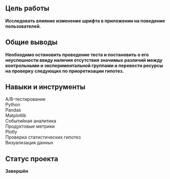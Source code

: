 ## Цель работы 
**Исследовать влияние изменение шрифта в приложении на поведение пользователей.**
## Общие выводы
**Необходимо остановить проведение теста и постановить о его неуспешности ввиду наличия отсутствия значимых различий между контрольными и экспериментальной группами и перевести ресурсы на проверку следующих по приоретизации гипотез.**
## Навыки и инструменты
A/B-тестирование <br>
Python <br>
Pandas <br>
Matplotlib <br>
Событийная аналитика <br>
Продуктовые метрики <br>
Plotly <br>
Проверка статистических гипотез <br>
Визуализация данных <br>
## Статус проекта
**Завершён**

